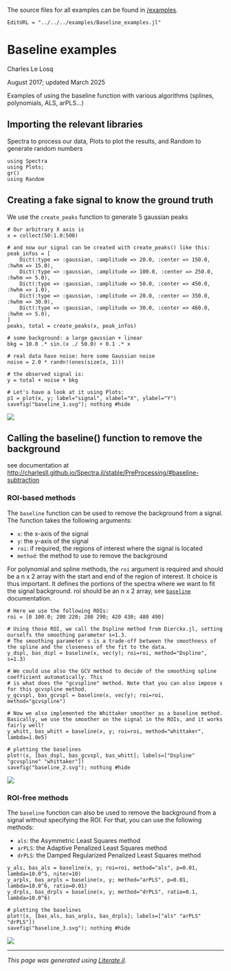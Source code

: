 The source files for all examples can be found in [/examples](https://github.com/charlesll/Spectra.jl/tree/master/examples/).
```@meta
EditURL = "../../../examples/Baseline_examples.jl"
```

# Baseline examples

Charles Le Losq

August 2017; updated March 2025

Examples of using the baseline function with various algorithms (splines, polynomials, ALS, arPLS...)

## Importing the relevant libraries
Spectra to process our data, Plots to plot the results, and Random to generate random numbers

````@example Baseline_examples
using Spectra
using Plots;
gr()
using Random
````

## Creating a fake signal to know the ground truth
We use the `create_peaks` function to generate 5 gaussian peaks

````@example Baseline_examples
# Our arbitrary X axis is
x = collect(50:1.0:500)

# and now our signal can be created with create_peaks() like this:
peak_infos = [
    Dict(:type => :gaussian, :amplitude => 20.0, :center => 150.0, :hwhm => 15.0),
    Dict(:type => :gaussian, :amplitude => 100.0, :center => 250.0, :hwhm => 5.0),
    Dict(:type => :gaussian, :amplitude => 50.0, :center => 450.0, :hwhm => 1.0),
    Dict(:type => :gaussian, :amplitude => 20.0, :center => 350.0, :hwhm => 30.0),
    Dict(:type => :gaussian, :amplitude => 30.0, :center => 460.0, :hwhm => 5.0),
]
peaks, total = create_peaks(x, peak_infos)

# some background: a large gaussian + linear
bkg = 10.0 .* sin.(x ./ 50.0) + 0.1 .* x

# real data have noise: here some Gaussian noise
noise = 2.0 * randn!(ones(size(x, 1)))

# the observed signal is:
y = total + noise + bkg

# Let's have a look at it using Plots:
p1 = plot(x, y; label="signal", xlabel="X", ylabel="Y")
savefig("baseline_1.svg"); nothing #hide
````

![](baseline_1.svg)

## Calling the baseline() function to remove the background
see documentation at http://charlesll.github.io/Spectra.jl/stable/PreProcessing/#baseline-subtraction

### ROI-based methods
The `baseline` function can be used to remove the background from a signal.
The function takes the following arguments:
- `x`: the x-axis of the signal
- `y`: the y-axis of the signal
- `roi`: if required, the regions of interest where the signal is located
- `method`: the method to use to remove the background

For polynomial and spline methods, the `roi` argument is required and should be a n x 2 array with the start and end of the region of interest.
It choice is thus important. It defines the portions of the spectra where we want to fit the signal background.
roi should be an n x 2 array, see [`baseline`](@ref) documentation.

````@example Baseline_examples
# Here we use the following ROIs:
roi = [0 100.0; 200 220; 280 290; 420 430; 480 490]

# Using those ROI, we call the Dspline method from Dierckx.jl, setting ourselfs the smoothing parameter s=1.3.
# The smoothing parameter s is a trade-off between the smoothness of the spline and the closeness of the fit to the data.
y_dspl, bas_dspl = baseline(x, vec(y); roi=roi, method="Dspline", s=1.3)

# We could use also the GCV method to decide of the smoothing spline coefficient automatically. This
# is what does the "gcvspline" method. Note that you can also impose s for this gcvspline method.
y_gcvspl, bas_gcvspl = baseline(x, vec(y); roi=roi, method="gcvspline")

# Now we also implemented the Whittaker smoother as a baseline method. Basically, we use the smoother on the signal in the ROIs, and it works fairly well!
y_whitt, bas_whitt = baseline(x, y; roi=roi, method="whittaker", lambda=1.0e5)

# plotting the baselines
plot!(x, [bas_dspl, bas_gcvspl, bas_whitt]; labels=["Dspline" "gcvspline" "whittaker"])
savefig("baseline_2.svg"); nothing #hide
````

![](baseline_2.svg)

### ROI-free methods
The `baseline` function can also be used to remove the background from a signal without specifying the ROI.
For that, you can use the following methods:
- `als`: the Asymmetric Least Squares method
- `arPLS`: the Adaptive Penalized Least Squares method
- `drPLS`: the Damped Regularized Penalized Least Squares method

````@example Baseline_examples
y_als, bas_als = baseline(x, y; roi=roi, method="als", p=0.01, lambda=10.0^5, niter=10)
y_arpls, bas_arpls = baseline(x, y; method="arPLS", p=0.01, lambda=10.0^6, ratio=0.01)
y_drpls, bas_drpls = baseline(x, y; method="drPLS", ratio=0.1, lambda=10.0^6)

# plotting the baselines
plot!(x, [bas_als, bas_arpls, bas_drpls]; labels=["als" "arPLS" "drPLS"])
savefig("baseline_3.svg"); nothing #hide
````

![](baseline_3.svg)

---

*This page was generated using [Literate.jl](https://github.com/fredrikekre/Literate.jl).*


